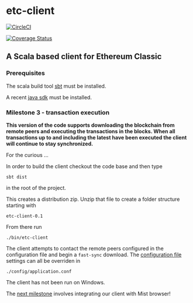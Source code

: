 # etc-client


[![CircleCI](https://circleci.com/gh/input-output-hk/etc-client/tree/master.svg?style=svg)](https://circleci.com/gh/input-output-hk/etc-client/tree/master)

[![Coverage Status](https://coveralls.io/repos/github/input-output-hk/etc-client/badge.svg?branch=master)](https://coveralls.io/github/input-output-hk/etc-client?branch=master)


## A Scala based client for Ethereum Classic 

### Prerequisites 

The scala build tool [sbt](http://www.scala-sbt.org/) must be installed. 

A recent [java sdk](http://www.oracle.com/technetwork/java/javase/downloads/index.html#close) must be installed.

### Milestone 3 - transaction execution

**This version of the code supports downloading the blockchain from remote peers and executing the transactions in the blocks. When all transactions up to and including the latest have been executed the client will continue to stay synchronized.**

For the curious ...

In order to build the client checkout the code base and then type

 `sbt dist`

 in the root of the project.

This creates a distribution zip. Unzip that file to create a folder structure starting with

 ```
 etc-client-0.1
 ```

 From there run 
  
 ```
 ./bin/etc-client
 ```

The client attempts to contact the remote peers configured in the configuration file and begin a 
`fast-sync` download. The [configuration file](https://github.com/input-output-hk/etc-client/blob/master/src/main/resources/reference.conf)
settings can all be overriden in 

`./config/application.conf`

The client has not been run on Windows.
 
The [next milestone](https://iohk.io/projects/ethereum-classic/#roadmap) involves integrating our client with Mist browser!
  
  

